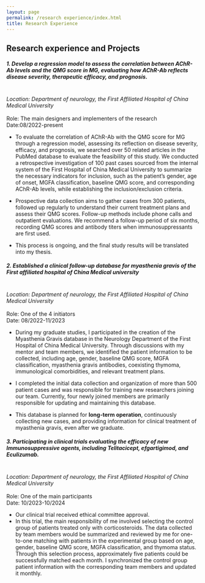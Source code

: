 ```yaml
---
layout: page
permalink: /research experience/index.html
title: Research Experience
---
```


##      Research experience and Projects

##### **1. Develop a regression model to assess the correlation between AChR-Ab levels and the QMG score in MG, evaluating how AChR-Ab reflects disease severity, therapeutic efficacy, and prognosis.**<br><br>

*Location: Department of neurology, the First Affiliated Hospital of China Medical University*<br><br>Role: The main designers and implementers of the research<br>Date:08/2022-present<br>

- To evaluate the correlation of AChR-Ab with the QMG score for MG through a regression model, assessing its reflection on disease severity, efficacy, and prognosis, we searched over 50 related articles in the PubMed database to evaluate the feasibility of this study. We conducted a retrospective investigation of 100 past cases sourced from the internal system of the First Hospital of China Medical University to summarize the necessary indicators for inclusion, such as the patient’s gender, age of onset, MGFA     classification, baseline QMG score, and corresponding AChR-Ab levels, while establishing the inclusion/exclusion criteria.

- Prospective data collection aims to gather cases from 300 patients, followed up regularly to understand their current treatment plans and assess their QMG scores. Follow-up methods include phone calls and outpatient evaluations. We recommend a follow-up period of six months, recording QMG scores and antibody titers when immunosuppressants are first used.

- This process is ongoing, and the final study results will be translated into my thesis.<br>

  

##### **2. Established a clinical follow-up database for myasthenia gravis of the First affiliated hospital of China Medical university**<br><br>

*Location: Department of neurology, the First Affiliated Hospital of China Medical University*<br><br>Role: One of the 4 initiators<br>Date: 08/2022-11/2023<br>

- During my graduate studies, I participated in the creation of the Myasthenia Gravis database in the Neurology Department of the First Hospital of China Medical University. Through discussions with my mentor and team members, we identified the patient information to be collected, including age, gender, baseline QMG score, MGFA classification, myasthenia gravis antibodies, coexisting thymoma, immunological comorbidities, and relevant treatment plans.

- I completed the initial data collection and organization of more than 500 patient cases and was responsible for training new researchers joining our team. Currently, four newly joined members are primarily responsible for updating and maintaining this database.

- This database is planned for **long-term operation**, continuously collecting new cases, and providing information for clinical treatment of myasthenia gravis, even after we graduate.<br>

  

##### **3. Participating in clinical trials evaluating the efficacy of new Immunosuppressive agents, including Telitacicept, efgartigimod, and Eculizumab.**<br><br>

*Location: Department of neurology, the First Affiliated Hospital of China Medical University*<br><br>Role: One of the main participants <br>Date: 10/2023-10/2024<br>

- Our clinical trial received ethical committee approval.
- In this trial, the main responsibility of me involved selecting the control group of patients treated only with corticosteroids. The data collected by team members would be summarized and reviewed by me for one-to-one matching with patients in the experimental group based on age, gender, baseline QMG score, MGFA classification, and thymoma status. Through this selection     process, approximately five patients could be successfully matched each month. I synchronized the control group patient information with the corresponding team members and updated it monthly.

<br>
